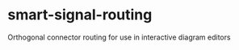 smart-signal-routing
====================

Orthogonal connector routing for use in interactive diagram editors
